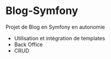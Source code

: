 # Blog-Symfony



Projet de Blog en Symfony en autonomie 

- Utilisation et intégration de templates
- Back Office
- CRUD 

